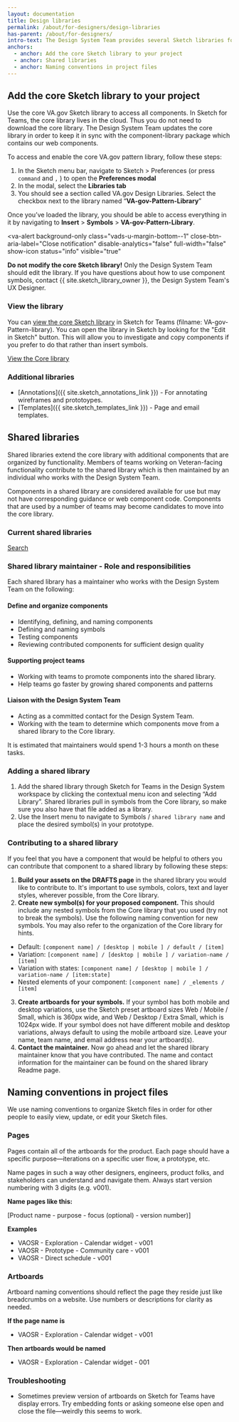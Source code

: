 ```yaml
---
layout: documentation
title: Design libraries
permalink: /about/for-designers/design-libraries
has-parent: /about/for-designers/
intro-text: The Design System Team provides several Sketch libraries for use by teams.
anchors:
  - anchor: Add the core Sketch library to your project
  - anchor: Shared libraries
  - anchor: Naming conventions in project files
---
```


## Add the core Sketch library to your project

Use the core VA.gov Sketch library to access all components. In Sketch for Teams, the core library lives in the cloud. Thus you do not need to download the core library. The Design System Team updates the core library in order to keep it in sync with the component-library package which contains our web components.

To access and enable the core VA.gov pattern library, follow these steps:

1. In the Sketch menu bar, navigate to Sketch > Preferences (or press `command` and `,` ) to open the **Preferences modal**
2. In the modal, select the **Libraries tab**
3. You should see a section called VA.gov Design Libraries. Select the checkbox next to the library named “**VA-gov-Pattern-Library**”

Once you’ve loaded the library, you should be able to access everything in it by navigating to **Insert** > **Symbols** > **VA-gov-Pattern-Library**.

<va-alert
    background-only
    class="vads-u-margin-bottom--1"
    close-btn-aria-label="Close notification"
    disable-analytics="false"
    full-width="false"
    show-icon
    status="info"
    visible="true"
  >
  <strong>Do not modify the core Sketch library!</strong> Only the Design System Team should edit the library. If you have questions about how to use component symbols, contact {{ site.sketch_library_owner }}, the Design System Team's UX Designer.
</va-alert>

### View the library

You can <a href="{{ site.sketch_cloud_link}}">view the core Sketch library</a> in Sketch for Teams (filname: VA-gov-Pattern-library). You can open the library in Sketch by looking for the "Edit in Sketch" button. This will allow you to investigate and copy components if you prefer to do that rather than insert symbols. 

<a class="vads-c-action-link--green" href="{{ site.sketch_cloud_link }}">
  View the Core library
</a>

### Additional libraries

* [Annotations]({{ site.sketch_annotations_link }}) - For annotating wireframes and prototoypes.
* [Templates]({{ site.sketch_templates_link }}) - Page and email templates.

## Shared libraries

Shared libraries extend the core library with additional components that are organized by functionality. Members of teams working on Veteran-facing functionality contribute to the shared library which is then maintained by an individual who works with the Design System Team. 

Components in a shared library are considered available for use but may not have corresponding guidance or web component code. Components that are used by a number of teams may become candidates to move into the core library. 

### Current shared libraries

<a class="vads-c-action-link--blue" href="https://sketch.com/s/ab0f611b-c15c-42c4-ab71-1158ff6e01c6">
  Search
</a>

### Shared library maintainer - Role and responsibilities

Each shared library has a maintainer who works with the Design System Team on the following:

#### Define and organize components

* Identifying, defining, and naming components
* Defining and naming symbols
* Testing components
* Reviewing contributed components for sufficient design quality

#### Supporting project teams 

* Working with teams to promote components into the shared library. 
* Help teams go faster by growing shared components and patterns

#### Liaison with the Design System Team

*  Acting as a committed contact for the Design System Team. 
* Working with the team to determine which components move from a shared library to the Core library.

It is estimated that maintainers would spend 1-3 hours a month on these tasks.

### Adding a shared library

1. Add the shared library through Sketch for Teams in the Design System workspace by clicking the contextual menu icon and selecting “Add Library”. Shared libraries pull in symbols from the Core library, so make sure you also have that file added as a library.
2. Use the Insert menu to navigate to Symbols / ```shared library name``` and place the desired symbol(s) in your prototype.

### Contributing to a shared library

If you feel that you have a component that would be helpful to others you can contribute that component to a shared library by following these steps:

1. **Build your assets on the DRAFTS page** in the shared library you would like to contribute to. It's important to use symbols, colors, text and layer styles, wherever possible, from the Core library.
2. **Create new symbol(s) for your proposed component.** This should include any nested symbols from the Core library that you used (try not to break the symbols). Use the following naming convention for new symbols. You may also refer to the organization of the Core library for hints. 
  * Default: ```[component name] / [desktop | mobile ] / default / [item]```
  * Variation: ```[component name] / [desktop | mobile ] / variation-name / [item]```
  * Variation with states: ```[component name] / [desktop | mobile ] / variation-name / [item:state]```
  * Nested elements of your component: ```[component name] / _elements / [item]```
3. **Create artboards for your symbols.** If your symbol has both mobile and desktop variations, use the Sketch preset artboard sizes Web / Mobile / Small, which is 360px wide, and Web / Desktop / Extra Small, which is 1024px wide. If your symbol does not have different mobile and desktop variations, always default to using the mobile artboard size. Leave your name, team name, and email address near your artboard(s).
4. **Contact the maintainer.** Now go ahead and let the shared library maintainer know that you have contributed. The name and contact information for the maintainer can be found on the shared library Readme page.


## Naming conventions in project files

We use naming conventions to organize Sketch files in order for other people to easily view, update, or edit your Sketch files.

### Pages

Pages contain all of the artboards for the product. Each page should have a specific purpose—iterations on a specific user flow, a prototype, etc.

Name pages in such a way other designers, engineers, product folks, and stakeholders can understand and navigate them. Always start version numbering with 3 digits (e.g. v001).

**Name pages like this:**

[Product name - purpose - focus (optional) - version number)]

**Examples**

- VAOSR - Exploration - Calendar widget - v001
- VAOSR - Prototype - Community care - v001
- VAOSR - Direct schedule - v001

### Artboards

Artboard naming conventions should reflect the page they reside just like breadcrumbs on a website. Use numbers or descriptions for clarity as needed. 

**If the page name is**

- VAOSR - Exploration - Calendar widget - v001

**Then artboards would be named**

- VAOSR - Exploration - Calendar widget - 001


### Troubleshooting

- Sometimes preview version of artboards on Sketch for Teams have display errors. Try embedding fonts or asking someone else open and close the file—weirdly this seems to work.

